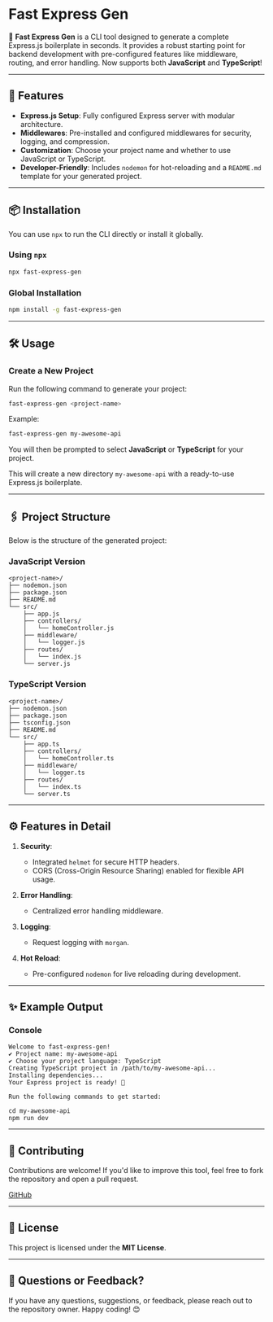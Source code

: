 # Fast Express Gen

🚀 **Fast Express Gen** is a CLI tool designed to generate a complete Express.js boilerplate in seconds. It provides a robust starting point for backend development with pre-configured features like middleware, routing, and error handling. Now supports both **JavaScript** and **TypeScript**!

---

## 🌟 Features

- **Express.js Setup**: Fully configured Express server with modular architecture.
- **Middlewares**: Pre-installed and configured middlewares for security, logging, and compression.
- **Customization**: Choose your project name and whether to use JavaScript or TypeScript.
- **Developer-Friendly**: Includes `nodemon` for hot-reloading and a `README.md` template for your generated project.

---

## 📦 Installation

You can use `npx` to run the CLI directly or install it globally.

### Using `npx`
```bash
npx fast-express-gen
```

### Global Installation
```bash
npm install -g fast-express-gen
```

---

## 🛠️ Usage

### Create a New Project
Run the following command to generate your project:
```bash
fast-express-gen <project-name>
```

Example:
```bash
fast-express-gen my-awesome-api
```

You will then be prompted to select **JavaScript** or **TypeScript** for your project.

This will create a new directory `my-awesome-api` with a ready-to-use Express.js boilerplate.

---

## 🖇️ Project Structure

Below is the structure of the generated project:

### **JavaScript Version**
```
<project-name>/
├── nodemon.json
├── package.json
├── README.md
└── src/
    ├── app.js
    ├── controllers/
    │   └── homeController.js
    ├── middleware/
    │   └── logger.js
    ├── routes/
    │   └── index.js
    └── server.js
```

### **TypeScript Version**
```
<project-name>/
├── nodemon.json
├── package.json
├── tsconfig.json
├── README.md
└── src/
    ├── app.ts
    ├── controllers/
    │   └── homeController.ts
    ├── middleware/
    │   └── logger.ts
    ├── routes/
    │   └── index.ts
    └── server.ts
```

---

## ⚙️ Features in Detail

1. **Security**:
   - Integrated `helmet` for secure HTTP headers.
   - CORS (Cross-Origin Resource Sharing) enabled for flexible API usage.

2. **Error Handling**:
   - Centralized error handling middleware.

3. **Logging**:
   - Request logging with `morgan`.

4. **Hot Reload**:
   - Pre-configured `nodemon` for live reloading during development.

---

## ✨ Example Output

### Console
```
Welcome to fast-express-gen!
✔ Project name: my-awesome-api
✔ Choose your project language: TypeScript
Creating TypeScript project in /path/to/my-awesome-api...
Installing dependencies...
Your Express project is ready! 🚀

Run the following commands to get started:

cd my-awesome-api
npm run dev
```

---

## 🤝 Contributing

Contributions are welcome! If you'd like to improve this tool, feel free to fork the repository and open a pull request.

[GitHub](https://github.com/yousifpa98/fast-express-gen)

---

## 📝 License

This project is licensed under the **MIT License**.

---

## 💬 Questions or Feedback?

If you have any questions, suggestions, or feedback, please reach out to the repository owner. Happy coding! 😊